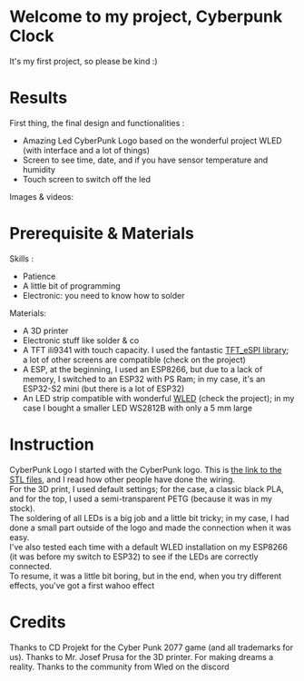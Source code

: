# Welcome to my project, Cyberpunk Clock
It's my first project, so please be kind :)

# Results
First thing, the final design and functionalities : 
- Amazing Led CyberPunk Logo based on the wonderful project WLED (with interface and a lot of things)
- Screen to see time, date, and if you have sensor temperature and humidity
- Touch screen to switch off the led

Images & videos: 

# Prerequisite & Materials
Skills : 
- Patience
- A little bit of programming
- Electronic: you need to know how to solder

Materials:
- A 3D printer
- Electronic stuff like solder & co
- A TFT ili9341 with touch capacity. I used the fantastic [TFT_eSPI library](https://github.com/Bodmer/TFT_eSPI/); a lot of other screens are compatible (check on the project)
- A ESP, at the beginning, I used an ESP8266, but due to a lack of memory, I switched to an ESP32 with PS Ram; in my case, it's an ESP32-S2 mini (but there is a lot of ESP32)
- An LED strip compatible with wonderful [WLED](https://github.com/Aircoookie/WLED) (check the project); in my case I bought a smaller LED WS2812B with only a 5 mm large

# Instruction
CyberPunk Logo
I started with the CyberPunk logo. This is [the link to the STL files](https://www.thingiverse.com/thing:4679493/files), and I read how other people have done the wiring.   
For the 3D print, I used default settings; for the case, a classic black PLA, and for the top, I used a semi-transparent PETG (because it was in my stock).  
The soldering of all LEDs is a big job and a little bit tricky; in my case, I had done a small part outside of the logo and made the connection when it was easy.  
I've also tested each time with a default WLED installation on my ESP8266 (it was before my switch to ESP32) to see if the LEDs are correctly connected.  
To resume, it was a little bit boring, but in the end, when you try different effects, you've got a first wahoo effect  




# Credits
Thanks to CD Projekt for the Cyber Punk 2077 game (and all trademarks for us).
Thanks to Mr. Josef Prusa for the 3D printer. For making dreams a reality.
Thanks to the community from Wled on the discord 

